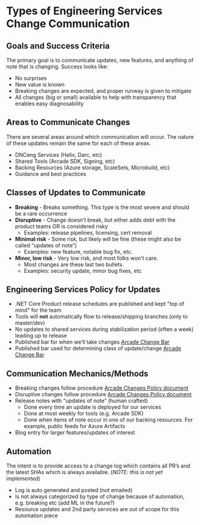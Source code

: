 # Types of Engineering Services Change Communication

## Goals and Success Criteria
The primary goal is to communicate updates, new features, and anything of note that is changing.  Success looks like:
- No surprises
- New value is known
- Breaking changes are expected, and proper runway is given to mitigate
- All changes (big or small) available to help with transparency that enables easy diagnosability

## Areas to Communicate Changes 
There are several areas around which communication will occur.  The nature of these updates remain the same for each of these areas.
- DNCeng Services (Helix, Darc, etc) 
- Shared Tools (Arcade SDK, Signing, etc)
- Backing Resources (Azure storage, ScaleSets, Microbuild, etc)
- Guidance and best practices

## Classes of Updates to Communicate
- **Breaking** - Breaks something.  This type is the most severe and should be a rare occurrence
- **Disruptive** - Change doesn’t break, but either adds debt with the product teams OR is considered risky
  - Examples: release pipelines, licensing, cert removal
- **Minimal risk** - Some risk, but likely will be fine (these might also be called “updates of note”)
  - Examples: new feature, notable bug fix, etc. 
- **Minor, low risk** - Very low risk, and most folks won't care.  
  - Most changes are these last two bullets.
  - Examples: security update, minor bug fixes, etc

## Engineering Services Policy for Updates
- .NET Core Product release schedules are published and kept "top of mind" for the team
- Tools will **not** automatically flow to release/shipping branches (only to master/dev)
- No updates to shared services during stabilization period (often a week) leading up to release
- Published bar for when we’ll take changes [Arcade Change Bar](ChangeBar.md) 
- Published bar used for determining class of update/change [Arcade Change Bar](ChangeBar.md) 

## Communication Mechanics/Methods
- Breaking changes follow procedure [Arcade Changes Policy document](ChangesPolicy.md) 
- Disruptive changes follow procedure [Arcade Changes Policy document](ChangesPolicy.md) 
- Release notes with “updates of note” (human crafted)
  - Done every time an update is deployed for our services
  - Done at most weekly for tools (e.g. Arcade SDK)
  - Done when items of note occur in one of our backing resources.  For example, public feeds for Azure Artifacts
- Blog entry for larger features/updates of interest

## Automation
The intent is to provide access to a change log which contains all PR’s and the latest SHAs which is always available. (*NOTE: this is not yet implemented*)
- Log is auto generated and posted (not emailed)
- Is not always categorized by type of change because of automation, e.g. breaking etc  (add ML in the future?)
- Resource updates and 2nd party services are out of scope for this automation piece

